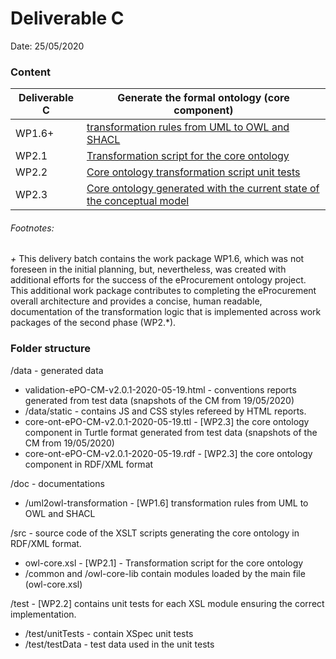 # Deliverable C

Date: 25/05/2020

### Content 

| Deliverable C | Generate the formal ontology (core component)	|
|--------	|-----------------------------------------------------------------------------------------------------------------------------	|
| WP1.6+ 	| [transformation rules from UML to OWL and SHACL](doc/uml2owl-transformation/wp1-6-uml2owl-transformation-2020-05-25.pdf) 	|
| WP2.1 	| [Transformation script for the core ontology](src/owl-core.xsl) 	|
| WP2.2 	| [Core ontology transformation script unit tests](test/test-owl-core-lib) 	|
| WP2.3 	| [Core ontology generated with the current state of the conceptual model](data/core-ont-ePO-CM-v2.0.1-2020-05-19.ttl) 	|

###### Footnotes:
_+_ This delivery batch contains the work package WP1.6, which was not foreseen in the initial planning, but, nevertheless, was created with additional efforts for the success of the eProcurement ontology project. This additional work package contributes to completing the eProcurement overall architecture and provides a concise, human readable, documentation of the transformation logic that is implemented across work packages of the second phase (WP2.*).   

### Folder structure

/data - generated data  
* validation-ePO-CM-v2.0.1-2020-05-19.html - conventions reports generated from test data (snapshots of the CM from 19/05/2020) 
* /data/static - contains JS and CSS styles refereed by HTML reports.
* core-ont-ePO-CM-v2.0.1-2020-05-19.ttl - [WP2.3] the core ontology component in Turtle format generated from test data (snapshots of the CM from 19/05/2020)  
* core-ont-ePO-CM-v2.0.1-2020-05-19.rdf - [WP2.3] the core ontology component in RDF/XML format 

/doc - documentations
* /uml2owl-transformation - [WP1.6] transformation rules from UML to OWL and SHACL

/src - source code of the XSLT scripts generating the core ontology in RDF/XML format. 
* owl-core.xsl - [WP2.1] - Transformation script for the core ontology
* /common and /owl-core-lib contain modules loaded by the main file (owl-core.xsl)

/test - [WP2.2] contains unit tests for each XSL module ensuring the correct implementation.
* /test/unitTests - contain XSpec unit tests
* /test/testData - test data used in the unit tests
